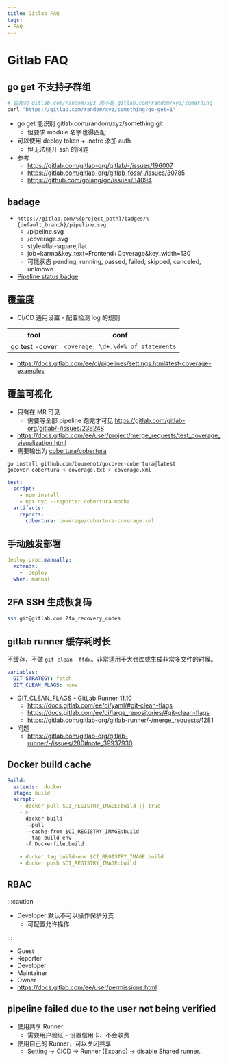 ```yaml
---
title: Gitlab FAQ
tags:
- FAQ
---
```


# Gitlab FAQ

## go get 不支持子群组

```bash
# 会指向 gitlab.com/random/xyz 而不是 gitlab.com/random/xyz/something
curl "https://gitlab.com/random/xyz/something?go-get=1"
```

- go get 能识别 gitlab.com/random/xyz/something.git
  - 但要求 module 名字也得匹配
- 可以使用 deploy token + .netrc 添加 auth
  - 但无法绕开 ssh 的问题
- 参考
  - https://gitlab.com/gitlab-org/gitlab/-/issues/196007
  - https://gitlab.com/gitlab-org/gitlab-foss/-/issues/30785
  - https://github.com/golang/go/issues/34094

## badage

- `https://gitlab.com/%{project_path}/badges/%{default_branch}/pipeline.svg`
  - /pipeline.svg
  - /coverage.svg
  - style=flat-square,flat
  - job=karma&key_text=Frontend+Coverage&key_width=130
  - 可能状态 pending, running, passed, failed, skipped, canceled, unknown
- [Pipeline status badge](https://docs.gitlab.com/ee/ci/pipelines/settings.html#pipeline-status-badge)

## 覆盖度

- CI/CD 通用设置 - 配置检测 log 的规则

| tool           | conf                               |
| -------------- | ---------------------------------- |
| go test -cover | `coverage: \d+.\d+% of statements` |

- https://docs.gitlab.com/ee/ci/pipelines/settings.html#test-coverage-examples

## 覆盖可视化

- 只有在 MR 可见
  - 需要等全部 pipeline 跑完才可见 https://gitlab.com/gitlab-org/gitlab/-/issues/236248
- https://docs.gitlab.com/ee/user/project/merge_requests/test_coverage_visualization.html
- 需要输出为 [cobertura/cobertura](https://github.com/cobertura/cobertura)

```bash
go install github.com/boumenot/gocover-cobertura@latest
gocover-cobertura < coverage.txt > coverage.xml
```

```yaml
test:
  script:
    - npm install
    - npx nyc --reporter cobertura mocha
  artifacts:
    reports:
      cobertura: coverage/cobertura-coverage.xml
```

## 手动触发部署

```yaml
deploy:prod:manually:
  extends:
    - .deploy
  when: manual
```

## 2FA SSH 生成恢复码

```bash
ssh git@gitlab.com 2fa_recovery_codes
```

## gitlab runner 缓存耗时长

不缓存，不做 `git clean -ffdx`。非常适用于大仓库或生成非常多文件的时候。

```yaml
variables:
  GIT_STRATEGY: fetch
  GIT_CLEAN_FLAGS: none
```

- GIT_CLEAN_FLAGS - GitLab Runner 11.10
  - https://docs.gitlab.com/ee/ci/yaml/#git-clean-flags
  - https://docs.gitlab.com/ee/ci/large_repositories/#git-clean-flags
  - https://gitlab.com/gitlab-org/gitlab-runner/-/merge_requests/1281
- 问题
  - https://gitlab.com/gitlab-org/gitlab-runner/-/issues/280#note_39937930

## Docker build cache

```yaml
Build:
  extends: .docker
  stage: build
  script:
    - docker pull $CI_REGISTRY_IMAGE:build || true
    - >
      docker build
      --pull
      --cache-from $CI_REGISTRY_IMAGE:build
      --tag build-env
      -f Dockerfile.build
      .
    - docker tag build-env $CI_REGISTRY_IMAGE:build
    - docker push $CI_REGISTRY_IMAGE:build
```

## RBAC

:::caution

- Developer 默认不可以操作保护分支
  - 可配置允许操作

:::

- Guest
- Reporter
- Developer
- Maintainer
- Owner
- https://docs.gitlab.com/ee/user/permissions.html

## pipeline failed due to the user not being verified

- 使用共享 Runner
  - 需要用户验证 - 设置信用卡、不会收费
- 使用自己的 Runner，可以关闭共享
  - Setting -> CICD -> Runner (Expand) -> disable Shared runner.
